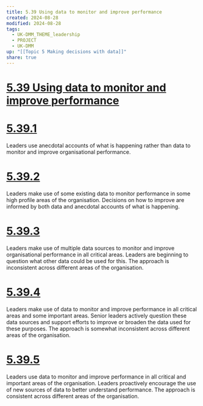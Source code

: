 ```yaml
---
title: 5.39 Using data to monitor and improve performance
created: 2024-08-28
modified: 2024-08-28
tags:
  - UK-DMM_THEME_leadership
  - PROJECT
  - UK-DMM
up: "[[Topic 5 Making decisions with data]]"
share: true
---
```

# [5.39 Using data to monitor and improve performance](5.39%20Using%20data%20to%20monitor%20and%20improve%20performance.md)
# [5.39.1](5.39.1.md)

Leaders use anecdotal accounts of what is happening rather than data to monitor and improve organisational performance.

# [5.39.2](5.39.2.md)

Leaders make use of some existing data to monitor performance in some high profile areas of the organisation. Decisions on how to improve are informed by both data and anecdotal accounts of what is happening.

# [5.39.3](5.39.3.md)

Leaders make use of multiple data sources to monitor and improve organisational performance in all critical areas. Leaders are beginning to question what other data could be used for this. The approach is inconsistent across different areas of the organisation.

# [5.39.4](5.39.4.md)

Leaders make use of data to monitor and improve performance in all critical areas and some important areas. Senior leaders actively question these data sources and support efforts to improve or broaden the data used for these purposes. The approach is somewhat inconsistent across different areas of the organisation.

# [5.39.5](5.39.5.md)

Leaders use data to monitor and improve performance in all critical and important areas of the organisation. Leaders proactively encourage the use of new sources of data to better understand performance. The approach is consistent across different areas of the organisation.
